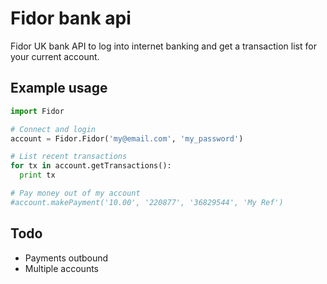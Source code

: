 # Fidor bank api
Fidor UK bank API to log into internet banking and get a transaction list for your current account.

## Example usage
```python
import Fidor

# Connect and login
account = Fidor.Fidor('my@email.com', 'my_password')

# List recent transactions
for tx in account.getTransactions():
  print tx

# Pay money out of my account
#account.makePayment('10.00', '220877', '36829544', 'My Ref')
```

## Todo

* Payments outbound
* Multiple accounts
